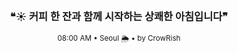 <div align="center">

<br>

<h3>❝☀️ 커피 한 잔과 함께 시작하는 상쾌한 아침입니다❞</h3>

<sub>08:00 AM • Seoul 🌦️ • by CrowRish</sub>

<br>

</div>